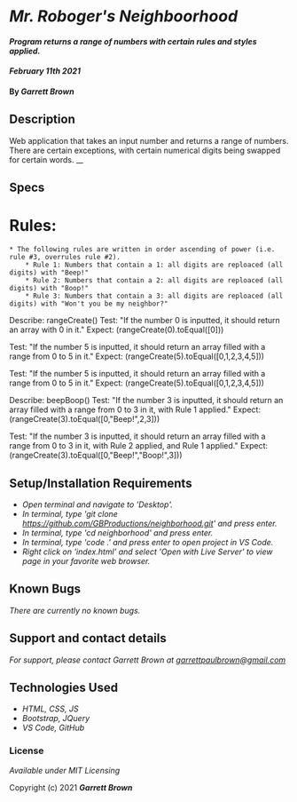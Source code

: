 # _Mr. Roboger's Neighboorhood_

#### _Program returns a range of numbers with certain rules and styles applied._
#### _February 11th 2021_

#### By _**Garrett Brown**_

## Description
Web application that takes an input number and returns a range of numbers. There are certain exceptions, with certain numerical digits being swapped for certain words.
__

## Specs
# Rules:
    * The following rules are written in order ascending of power (i.e. rule #3, overrules rule #2).
        * Rule 1: Numbers that contain a 1: all digits are reploaced (all digits) with "Beep!"
        * Rule 2: Numbers that contain a 2: all digits are reploaced (all digits) with "Boop!"
        * Rule 3: Numbers that contain a 3: all digits are reploaced (all digits) with "Won't you be my neighbor?"


Describe: rangeCreate()
Test: "If the number 0 is inputted, it should return an array with 0 in it."
Expect: (rangeCreate(0).toEqual([0]))

Test: "If the number 5 is inputted, it should return an array filled with a range from 0 to 5 in it."
Expect: (rangeCreate(5).toEqual([0,1,2,3,4,5]))

Test: "If the number 5 is inputted, it should return an array filled with a range from 0 to 5 in it."
Expect: (rangeCreate(5).toEqual([0,1,2,3,4,5]))



Describe: beepBoop()
Test: "If the number 3 is inputted, it should return an array filled with a range from 0 to 3 in it, with Rule 1 applied."
Expect: (rangeCreate(3).toEqual([0,"Beep!",2,3]))

Test: "If the number 3 is inputted, it should return an array filled with a range from 0 to 3 in it, with Rule 2 applied, and Rule 1 applied."
Expect: (rangeCreate(3).toEqual([0,"Beep!","Boop!",3]))



## Setup/Installation Requirements


* _Open terminal and navigate to 'Desktop'._
* _In terminal, type 'git clone https://github.com/GBProductions/neighborhood.git' and press enter._
* _In terminal, type 'cd neighborhood' and press enter._
* _In terminal, type 'code .' and press enter to open project in VS Code._
* _Right click on 'index.html' and select 'Open with Live Server' to view page in your favorite web browser._


## Known Bugs

_There are currently no known bugs._

## Support and contact details

_For support, please contact Garrett Brown at <garrettpaulbrown@gmail.com>_

## Technologies Used

* _HTML, CSS, JS_
* _Bootstrap, JQuery_
* _VS Code, GitHub_

### License

*Available under MIT Licensing*

Copyright (c) 2021 **_Garrett Brown_**
